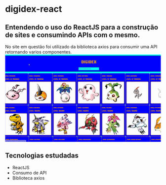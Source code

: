 # digidex-react
## Entendendo o uso do ReactJS para a construção de sites e consumindo APIs com o mesmo.
No site em questão foi utilizado da biblioteca axios para consumir uma API retornando varios componentes.
![](show.gif) 

## Tecnologias estudadas
- ReactJS
- Consumo de API
- Biblioteca axios
